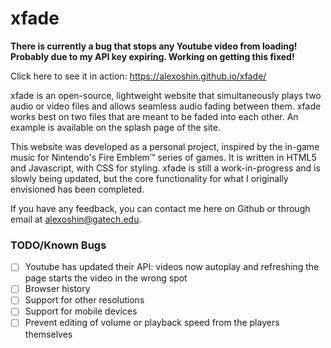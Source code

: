# xfade

**There is currently a bug that stops any Youtube video from loading! Probably due to my API key expiring. Working on getting this fixed!**

Click here to see it in action: https://alexoshin.github.io/xfade/

xfade is an open-source, lightweight website that simultaneously plays two audio or video files and allows seamless audio fading between them. xfade works best on two files that are meant to be faded into each other. An example is available on the splash page of the site.

This website was developed as a personal project, inspired by the in-game music for Nintendo's Fire Emblem™ series of games. It is written in HTML5 and Javascript, with CSS for styling. xfade is still a work-in-progress and is slowly being updated, but the core functionality for what I originally envisioned has been completed.

If you have any feedback, you can contact me here on Github or through email at alexoshin@gatech.edu.


### TODO/Known Bugs
- [ ] Youtube has updated their API: videos now autoplay and refreshing the page starts the video in the wrong spot
- [ ] Browser history
- [ ] Support for other resolutions
- [ ] Support for mobile devices
- [ ] Prevent editing of volume or playback speed from the players themselves
